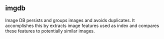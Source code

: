 ## imgdb

Image DB persists and groups images and avoids duplicates.
It accomplishes this by extracts image features used as index 
and compares these features to potentially similar images.
